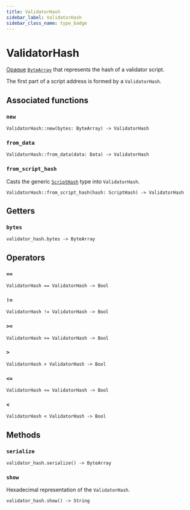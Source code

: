 ```yaml
---
title: ValidatorHash
sidebar_label: ValidatorHash
sidebar_class_name: type_badge
---
```

# <span className="type_badge">ValidatorHash</span>

[Opaque](https://en.wikipedia.org/wiki/Opaque_data_type) [`ByteArray`](./bytearray.md) that represents the hash of a validator script.

The first part of a script address is formed by a `ValidatorHash`.

## Associated functions

### `new`

```helios
ValidatorHash::new(bytes: ByteArray) -> ValidatorHash
```

### `from_data`

```helios
ValidatorHash::from_data(data: Data) -> ValidatorHash
```

### `from_script_hash`

Casts the generic [`ScriptHash`](./scripthash.md) type into `ValidatorHash`.

```helios
ValidatorHash::from_script_hash(hash: ScriptHash) -> ValidatorHash
```

## Getters

### `bytes`

```helios
validator_hash.bytes -> ByteArray
```

## Operators

### `==`

```helios
ValidatorHash == ValidatorHash -> Bool
```

### `!=`

```helios
ValidatorHash != ValidatorHash -> Bool
```

### `>=`

```helios
ValidatorHash >= ValidatorHash -> Bool
```

### `>`

```helios
ValidatorHash > ValidatorHash -> Bool
```

### `<=`

```helios
ValidatorHash <= ValidatorHash -> Bool
```

### `<`

```helios
ValidatorHash < ValidatorHash -> Bool
```

## Methods

### `serialize`

```helios
validator_hash.serialize() -> ByteArray
```

### `show`

Hexadecimal representation of the `ValidatorHash`.

```helios
validator_hash.show() -> String
```
